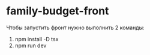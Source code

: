 # family-budget-front

Чтобы запустить фронт нужно выполнить 2 команды:
1) npm install -D tsx
2) npm run dev